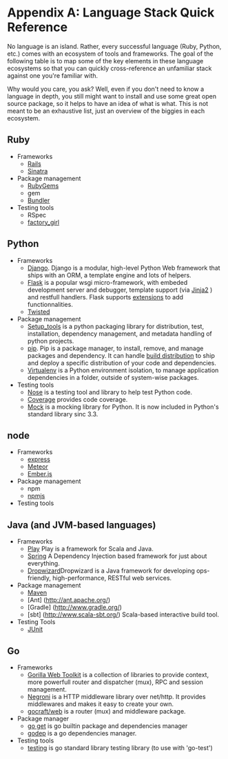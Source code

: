 # Appendix A: Language Stack Quick Reference

<span class="ico fa fa-code fa-5x pull-left fa-border"></span>

No language is an island. Rather, every successful language (Ruby, Python, etc.) comes with an ecosystem of tools and frameworks. The goal of the following table  is to map some of the key elements in these language ecosystems so that you can quickly cross-reference an unfamiliar stack against one you're familiar with.

Why would you care, you ask? Well, even if you don't need to know a language in depth, you still might want to install and use some great open source package, so it helps to have an idea of what is what. This is not meant to be an exhaustive list, just an overview of the biggies in each ecosystem.

## Ruby

* Frameworks
  * [Rails](http://rubyonrails.org/)
  * [Sinatra](http://www.sinatrarb.com/)
* Package management
  * [RubyGems](http://rubygems.org/ "")
  * gem
  * [Bundler](http://bundler.io/)
* Testing tools
  * RSpec
  * [factory\_girl](https://github.com/thoughtbot/factory_girl)

## Python

* Frameworks
  * [Django](https://www.djangoproject.com/). Django is a modular, high-level Python Web framework that ships with an ORM, a template engine and lots of helpers.
  * [Flask](http://flask.pocoo.org/) is a popular wsgi micro-framework, with embeded development server and debugger, template support (via [Jinja2](http://jinja.pocoo.org/) ) and restfull handlers. Flask supports [extensions](http://flask.pocoo.org/extensions/) to add functionnalities.
  * [Twisted](https://twistedmatrix.com/trac/)
* Package management
  * [Setup\_tools](https://pypi.python.org/pypi/setuptools) is a python packaging library for distribution, test, installation, dependency management, and metadata handling of python projects.
  * [pip](https://pypi.python.org/pypi/pip). Pip is a package manager, to install, remove, and manage packages and dependency. It can handle [build distribution](https://www.python.org/dev/peps/pep-0427/) to ship and deploy a specific distribution of your code and dependencies.
  * [Virtualenv](https://virtualenv.pypa.io/en/latest/) is a Python environment isolation, to manage application dependencies in a folder, outside of system-wise packages.
* Testing tools
  * [Nose](https://nose.readthedocs.org/en/latest/) is a testing tool and library to help test Python code.
  * [Coverage](https://pypi.python.org/pypi/coverage) provides code coverage.
  * [Mock](https://pypi.python.org/pypi/mock) is a mocking library for Python. It is now included in Python's standard library sinc 3.3.

## node

* Frameworks  
  * [express](http://expressjs.com/)
  * [Meteor](https://www.meteor.com/)
  * [Ember.js](http://emberjs.com/)
* Package management
  * npm
  * [npmjs](https://npmjs.org/)
* Testing tools

## Java (and JVM-based languages)

* Frameworks
  * [Play](http://www.playframework.com/) Play is a framework for Scala and Java.
  * [Spring](http://projects.spring.io/spring-framework/) A Dependency Injection based framework for just about everything.
  * [Dropwizard](http://dropwizard.io/)Dropwizard is a Java framework for developing ops-friendly, high-performance, RESTful web services.
* Package management
  * [Maven](https://maven.apache.org/)
  * [Ant] (http://ant.apache.org/)
  * [Gradle] (http://www.gradle.org/)
  * [sbt] (http://www.scala-sbt.org/) Scala-based interactive build tool.
* Testing Tools
  * [JUnit](http://junit.org/)

## Go

* Frameworks
  * [Gorilla Web Toolkit](http://www.gorillatoolkit.org/) is a collection of libraries to provide context, more powerfull router and dispatcher (mux), RPC and session management.
  * [Negroni](http://negroni.codegangsta.io/) is a HTTP middleware library over net/http. It provides middlewares and makes it easy to create your own.
  * [gocraft/web](https://github.com/gocraft/web) is a router (mux) and middleware package.
* Package manager
  * [go get](https://golang.org/cmd/go/#hdr-Download_and_install_packages_and_dependencies) is go builtin package and dependencies manager
  * [godep](https://github.com/tools/godep) is a go dependencies manager.
* Testing tools
  * [testing](http://golang.org/pkg/testing/) is go standard library testing library (to use with 'go-test')


